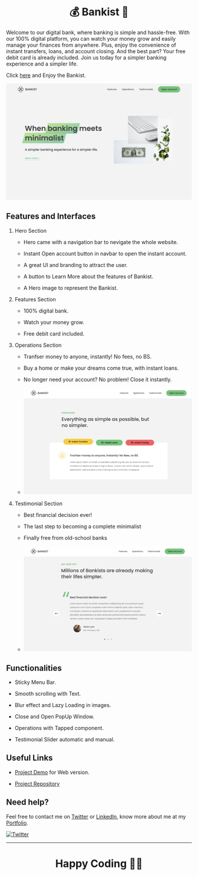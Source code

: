 #

<h1 align="center">💰 Bankist 🏦</h1>
Welcome to our digital bank, where banking is simple and hassle-free. With our 100% digital platform, you can watch your money grow and easily manage your finances from anywhere. Plus, enjoy the convenience of instant transfers, loans, and account closing. And the best part? Your free debit card is already included. Join us today for a simpler banking experience and a simpler life.

Click [here](https://bankist-rajeev.netlify.app/) and Enjoy the Bankist.

<p align="center">  
<img src="public/Hero.png"/>  
</p>

## Features and Interfaces

1. Hero Section

   - Hero came with a navigation bar to nevigate the whole website.

   - Instant Open account button in navbar to open the instant account.

   - A great UI and branding to attract the user.

   - A button to Learn More about the features of Bankist.

   - A Hero image to represent the Bankist.

2. Features Section

   - 100% digital bank.

   - Watch your money grow.

   - Free debit card included.

3. Operations Section

   - Tranfser money to anyone, instantly! No fees, no BS.

   - Buy a home or make your dreams come true, with instant loans.

   - No longer need your account? No problem! Close it instantly.

   - ![image](./public/Operations.png)

4. Testimonial Section

   - Best financial decision ever!

   - The last step to becoming a complete minimalist

   - Finally free from old-school banks

   - ![image](./public/Testimonials.png)

## Functionalities

- Sticky Menu Bar.

- Smooth scrolling with Text.

- Blur effect and Lazy Loading in images.

- Close and Open PopUp Window.

- Operations with Tapped component.

- Testimonial Slider automatic and manual.

## Useful Links

- [Project Demo](https://bankist-rajeev.netlify.app/) for Web version.

- [Project Repository](https://github.com/Rajeevjewar/Bankist.git)

## Need help?

Feel free to contact me on [Twitter](https://twitter.com/be_rajeevkumar) or [LinkedIn](https://www.linkedin.com/in/berajeevkumar/), know more about me at my [Portfolio](https://iamrajeev.me).

[![Twitter](https://img.shields.io/badge/Twitter-follow-blue.svg?logo=twitter&logoColor=white)](https://twitter.com/be_rajeevkumar)

<hr>

<h1 align=center>Happy Coding 👨‍💻</h1>
